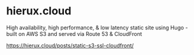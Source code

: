 # hierux.cloud
High availability, high performance, &amp; low latency static site using Hugo - built on AWS S3 and served via Route 53 &amp; CloudFront

https://hierux.cloud/posts/static-s3-ssl-cloudfront/
